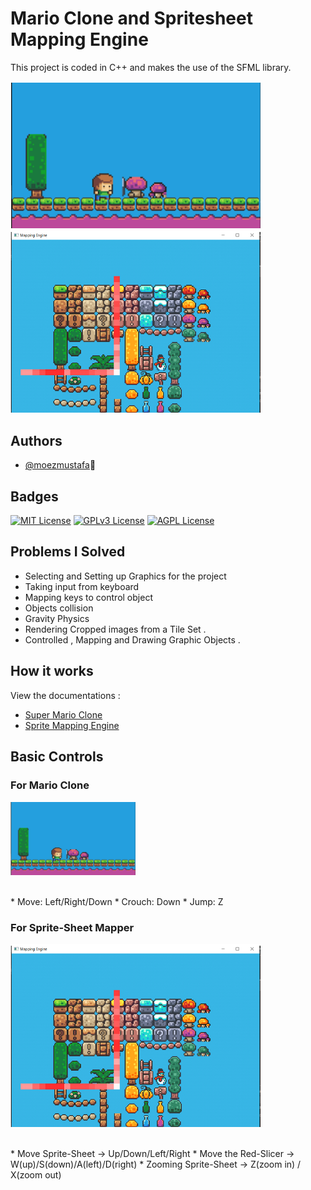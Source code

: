 
# Mario Clone and Spritesheet Mapping Engine

This project is coded in C++ and makes the use of the SFML 
library.

<!-- sample images of the project -->
<p float="left">
  <img src="images/mario1.png" width="400" />
  <img src="images/mapper1.png" width="400" /> 
</p>


## Authors

- [@moezmustafa](https://www.github.com/moezmustafa)🚀

## Badges

[![MIT License](https://img.shields.io/badge/License-MIT-green.svg)](https://choosealicense.com/licenses/mit/)
[![GPLv3 License](https://img.shields.io/badge/License-GPL%20v3-yellow.svg)](https://opensource.org/licenses/)
[![AGPL License](https://img.shields.io/badge/license-AGPL-blue.svg)](http://www.gnu.org/licenses/agpl-3.0)
## Problems I Solved 
-	Selecting and Setting up Graphics for the project
-	Taking input from keyboard 
-	Mapping keys to control object
-	Objects collision
-	Gravity Physics 
-	Rendering Cropped images from a Tile Set .
-	Controlled , Mapping and Drawing Graphic Objects .



## How it works 

View the documentations : 
- [Super Mario Clone](https://linktodocumentation)
- [Sprite Mapping Engine](https://linktodocumentation)

## Basic Controls
### For Mario Clone
<p float="left">
  <img src="images/mario1.png" width="200" />
</p>
<br>
* Move: Left/Right/Down
* Crouch: Down
* Jump: Z

### For Sprite-Sheet Mapper
<p float="left">
  <img src="images/mapper1.png" width="400" /> 
</p>
<br>
*  Move Sprite-Sheet -> Up/Down/Left/Right
*  Move the Red-Slicer -> W(up)/S(down)/A(left)/D(right)
*  Zooming Sprite-Sheet  ->  Z(zoom in) / X(zoom out)




































<!-- 
# Super Mario Clone & Sprite-Sheet Mapper

A clone of the classic SNES game , coded in C++ , written in OOP
whilst using the SFML library to render graphics . 








## Controls 
### For Mario Clone
* Move: Left/Right/Down
* Crouch: Down
* Jump: Z

### For Sprite-Sheet Mapper
*  Move Sprite-Sheet -> Up/Down/Left/Right
*  Move the Red-Slicer -> W(up)/S(down)/A(left)/D(right)
*  Zooming Sprite-Sheet  ->  Z(zoom in) / X(zoom out)


## Screenshots

Original Game 
<p align=center>
 <img align='center' src="images/originalGame_ss.png" width="430"> 
</p>

My Clone 
<p align=center>
 <img align='center' src="images/marioclone_ss.png" width="430"> 
</p>

## Authors

- [@moezmustafa](https://www.github.com/moezmustafa) -->
